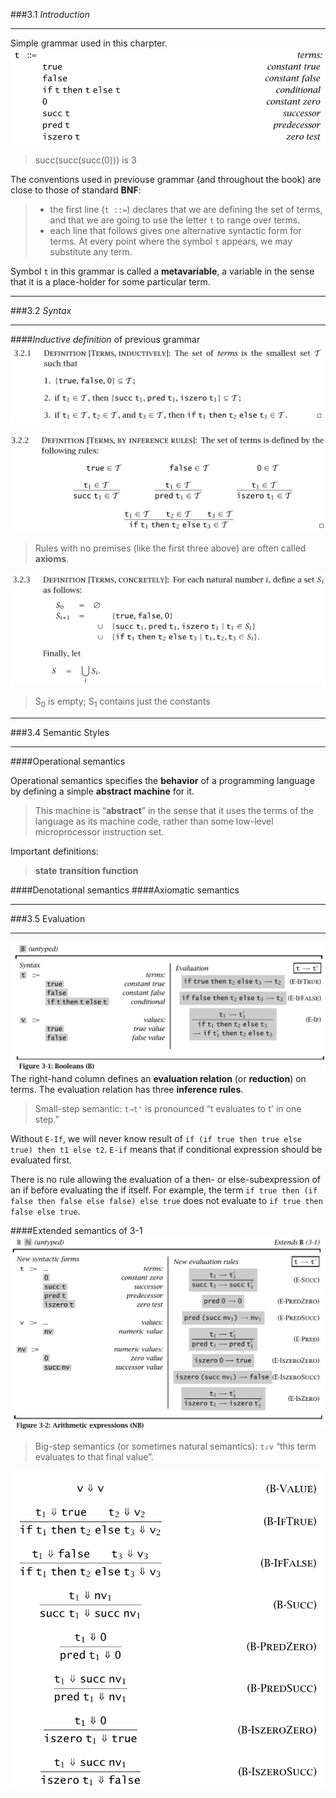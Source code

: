 ###3.1 *Introduction*
***

Simple grammar used in this charpter.
![grammar](./img/3.1.grammar.png)

> succ(succ(succ(0))) is 3
> 
The conventions used in previouse grammar (and throughout the book) are close to those of standard **BNF**:
>- the first line (`t ::=`) declares that we are defining the set of terms, and that we are going to use the letter `t` to range over terms. 
>- each line that follows gives one alternative syntactic form for terms. At every point where the symbol `t` appears, we may substitute any term.

Symbol `t` in this grammar is called a **metavariable**, a variable in the sense that it is a place-holder for some particular term.

***

###3.2 *Syntax*
***
####*Inductive* *definition* of previous grammar
![inductive grammar](./img/3.2.inductive.grammar.png)

![inference rule grammar](./img/3.2.inference.rule.grammar.png)
>Rules with no premises (like the first three above) are often called **axioms**.

![concretely](./img/3.2.concretely.grammar.png)
> S<sub>0</sub> is empty; S<sub>1</sub> contains just the constants
***

###3.4 Semantic Styles
***
####Operational semantics

Operational semantics specifies the **behavior** of a programming language by defining a simple **abstract machine** for it.
> This machine is “**abstract**” in the sense that it uses the terms of the language as its machine code, rather than some low-level microprocessor instruction set.

Important definitions:
>**state**
>**transition function**

####Denotational semantics
####Axiomatic semantics

***
###3.5 Evaluation
***
![operation semantics](./img/3.5.operational.semantics.png)
The right-hand column defines an **evaluation relation** (or **reduction**) on terms.
The evaluation relation has three **inference rules**.

> Small-step semantic: `t→t'` is pronounced “t evaluates to t' in one step.”

Without `E-If`, we will never know result of `if (if true then true else true) then t1 else t2`. `E-if` means that if conditional expression should be evaluated first.

There is no rule allowing the evaluation of a then- or else-subexpression of an if before evaluating the if itself. For example, the term
`if true then (if false then false else false) else true` does not evaluate to `if true then false else true`.

####Extended semantics of 3-1
![extend semantics of 3-1](./img/3.5.extend.operational.semantics.png)

> Big-step semantics (or sometimes natural semantics): `t⇓v` “this term evaluates to that final value”.

![big-step semantics](./img/3.5.big.step.semantics.png)